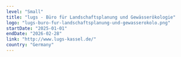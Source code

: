 ```yaml
---
level: "Small"
title: "lugs - Büro für Landschaftsplanung und Gewässerökologie"
logo: "lugs-buro-fur-landschaftsplanung-und-gewasserokolo.png"
startDate: "2025-01-01"
endDate: "2026-02-28"
link: "http://www.lugs-kassel.de/"
country: "Germany"
---
```

